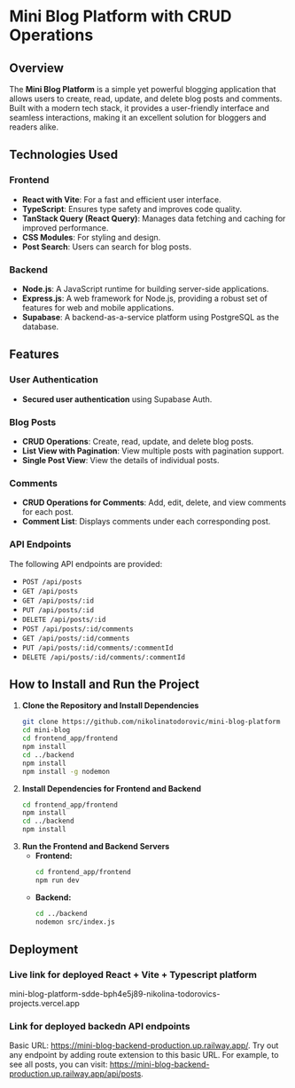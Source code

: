 # Mini Blog Platform with CRUD Operations

## Overview
The **Mini Blog Platform** is a simple yet powerful blogging application that allows users to create, read, update, and delete blog posts and comments. Built with a modern tech stack, it provides a user-friendly interface and seamless interactions, making it an excellent solution for bloggers and readers alike.

## Technologies Used

### Frontend
- **React with Vite**: For a fast and efficient user interface.
- **TypeScript**: Ensures type safety and improves code quality.
- **TanStack Query (React Query)**: Manages data fetching and caching for improved performance.
- **CSS Modules**: For styling and design.
- **Post Search**: Users can search for blog posts.

### Backend
- **Node.js**: A JavaScript runtime for building server-side applications.
- **Express.js**: A web framework for Node.js, providing a robust set of features for web and mobile applications.
- **Supabase**: A backend-as-a-service platform using PostgreSQL as the database.

## Features

### User Authentication
- **Secured user authentication** using Supabase Auth.

### Blog Posts
- **CRUD Operations**: Create, read, update, and delete blog posts.
- **List View with Pagination**: View multiple posts with pagination support.
- **Single Post View**: View the details of individual posts.

### Comments
- **CRUD Operations for Comments**: Add, edit, delete, and view comments for each post.
- **Comment List**: Displays comments under each corresponding post.

### API Endpoints
The following API endpoints are provided:
- `POST /api/posts`
- `GET /api/posts`
- `GET /api/posts/:id`
- `PUT /api/posts/:id`
- `DELETE /api/posts/:id`
- `POST /api/posts/:id/comments`
- `GET /api/posts/:id/comments`
- `PUT /api/posts/:id/comments/:commentId`
- `DELETE /api/posts/:id/comments/:commentId`

## How to Install and Run the Project

1. **Clone the Repository and Install Dependencies**
   ```bash
   git clone https://github.com/nikolinatodorovic/mini-blog-platform
   cd mini-blog
   cd frontend_app/frontend
   npm install
   cd ../backend
   npm install
   npm install -g nodemon

2. **Install Dependencies for Frontend and Backend**
   ```bash
   cd frontend_app/frontend
   npm install
   cd ../backend
   npm install

3. **Run the Frontend and Backend Servers**
   - **Frontend:** 
     ```bash
     cd frontend_app/frontend
     npm run dev
     ```
   - **Backend:** 
     ```bash
     cd ../backend
     nodemon src/index.js
     ```

## Deployment

 ### Live link for deployed React + Vite + Typescript platform
 mini-blog-platform-sdde-bph4e5j89-nikolina-todorovics-projects.vercel.app
 
 ### Link for deployed backedn API endpoints
 Basic URL: https://mini-blog-backend-production.up.railway.app/. Try out any endpoint by adding route extension to this basic URL. For example, to see all posts, you can visit: https://mini-blog-backend-production.up.railway.app/api/posts. 

   

